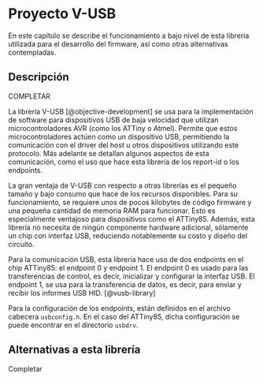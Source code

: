 <!-- Leave a blank line before the title -->

# Proyecto V-USB

En este capítulo se describe el funcionamiento a bajo nivel de esta librería utilizada para el desarrollo del firmware, así como otras alternativas contempladas.




## Descripción

COMPLETAR

La librería V-USB [@objective-development] se usa para la implementación de software para dispositivos USB de baja velocidad que utilizan microcontroladores AVR (como los ATTiny o Atmel). Permite que estos microcontroladores actúen como un dispositivo USB, permitiendo la comunicación con el driver del host u otros dispositivos utilizando este protocolo. Más adelante se detallan algunos aspectos de esta comunicación, como el uso que hace esta librería de los report-id o los endpoints.

La gran ventaja de V-USB con respecto a otras librerías es el pequeño tamaño y bajo consumo que hace de los recursos disponibles. Para su funcionamiento, se requiere unos de pocos kilobytes de código firmware y una pequeña cantidad de memoria RAM para funcionar. Esto es especialmente ventajoso para dispositivos como el ATTiny85. Además, esta librería no necesita de ningún componente hardware adicional, sólamente un chip con interfaz USB, reduciendo notablemente su costo y diseño del circuito. 

Para la comunicación USB, esta librería hace uso de dos endpoints en el chip ATTiny85: el endpoint 0 y endpoint 1. El endpoint 0 es usado para las transferencias de control, es decir, inicializar y configurar la interfaz USB. El endpoint 1, se usa para la transferencia de datos, es decir, para enviar y recibir los informes USB HID. [@vusb-library]

Para la configuración de los endpoints, están definidos en el archivo cabecera `usbconfig.h`. En el caso del ATTiny85, dicha configuración se puede encontrar en el directorio `usbdrv`.




## Alternativas a esta librería

Completar

